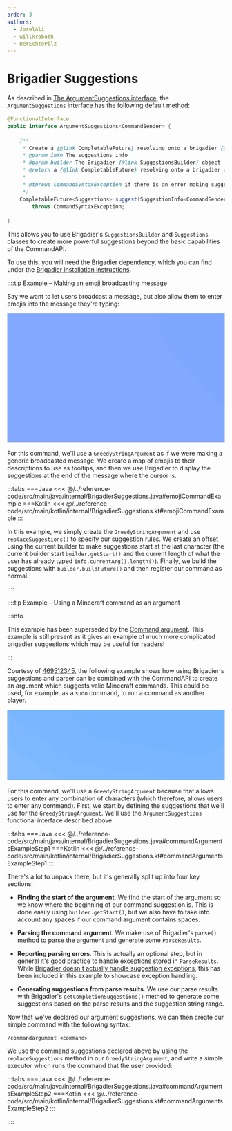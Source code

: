 ```yaml
---
order: 3
authors:
  - JorelAli
  - willkroboth
  - DerEchtePilz
---
```


# Brigadier Suggestions

As described in [The ArgumentSuggestions interface](../create-commands/arguments/suggestions/suggestions#the-argumentsuggestions-interface), the `ArgumentSuggestions` interface has the following default method:

```java
@FunctionalInterface
public interface ArgumentSuggestions<CommandSender> {
    
    /**
     * Create a {@link CompletableFuture} resolving onto a brigadier {@link Suggestions} object.
     * @param info The suggestions info
     * @param builder The Brigadier {@link SuggestionsBuilder} object
     * @return a {@link CompletableFuture} resolving onto a brigadier {@link Suggestions} object.
     *
     * @throws CommandSyntaxException if there is an error making suggestions
     */
    CompletableFuture<Suggestions> suggest(SuggestionInfo<CommandSender> info, SuggestionsBuilder builder)
        throws CommandSyntaxException;
    
}
```

This allows you to use Brigadier's `SuggestionsBuilder` and `Suggestions` classes to create more powerful suggestions beyond the basic capabilities of the CommandAPI.

To use this, you will need the Brigadier dependency, which you can find under the [Brigadier installation instructions](https://github.com/Mojang/brigadier#installation).

::::tip Example – Making an emoji broadcasting message

Say we want to let users broadcast a message, but also allow them to enter emojis into the message they're typing:

![A gif showcasing a command where emojis are suggested when typing a message](/images/emojimsg.gif)

For this command, we'll use a `GreedyStringArgument` as if we were making a generic broadcasted message. We create a map of emojis to their descriptions to use as tooltips, and then we use Brigadier to display the suggestions at the end of the message where the cursor is.

:::tabs
===Java
<<< @/../reference-code/src/main/java/internal/BrigadierSuggestions.java#emojiCommandExample
===Kotlin
<<< @/../reference-code/src/main/kotlin/internal/BrigadierSuggestions.kt#emojiCommandExample
:::

In this example, we simply create the `GreedyStringArgument` and use `replaceSuggestions()` to specify our suggestion rules. We create an offset using the current builder to make suggestions start at the last character (the current builder start `builder.getStart()` and the current length of what the user has already typed `info.currentArg().length()`). Finally, we build the suggestions with `builder.buildFuture()` and then register our command as normal.

::::

::::tip Example – Using a Minecraft command as an argument

:::info

This example has been superseded by the [Command argument](../create-commands/arguments/types/command-arguments). This example is still present as it gives an example of much more complicated brigadier suggestions which may be useful for readers!

:::

Courtesy of [469512345](https://github.com/469512345), the following example shows how using Brigadier's suggestions and parser can be combined with the CommandAPI to create an argument which suggests valid Minecraft commands. This could be used, for example, as a `sudo` command, to run a command as another player.

![A gif showcasing a command suggestion for the /give command](/images/commandargument.gif)

For this command, we'll use a `GreedyStringArgument` because that allows users to enter any combination of characters (which therefore, allows users to enter any command). First, we start by defining the suggestions that we'll use for the `GreedyStringArgument`. We'll use the `ArgumentSuggestions` functional interface described above:

:::tabs
===Java
<<< @/../reference-code/src/main/java/internal/BrigadierSuggestions.java#commandArgumentsExampleStep1
===Kotlin
<<< @/../reference-code/src/main/kotlin/internal/BrigadierSuggestions.kt#commandArgumentsExampleStep1
:::

There's a lot to unpack there, but it's generally split up into four key sections:

- **Finding the start of the argument**. We find the start of the argument so we know where the beginning of our command suggestion is. This is done easily using `builder.getStart()`, but we also have to take into account any spaces if our command argument contains spaces.

- **Parsing the command argument**. We make use of Brigadier's `parse()` method to parse the argument and generate some `ParseResults`.

- **Reporting parsing errors**. This is actually an optional step, but in general it's good practice to handle exceptions stored in `ParseResults`. While [Brigadier doesn't actually handle suggestion exceptions](https://github.com/Mojang/brigadier/blob/master/src/main/java/com/mojang/brigadier/CommandDispatcher.java#L599), this has been included in this example to showcase exception handling.

- **Generating suggestions from parse results**. We use our parse results with Brigadier's `getCompletionSuggestions()` method to generate some suggestions based on the parse results and the suggestion string range.

Now that we've declared our argument suggestions, we can then create our simple command with the following syntax:

```mccmd
/commandargument <command>
```

We use the command suggestions declared above by using the `replaceSuggestions` method in our `GreedyStringArgument`, and write a simple executor which runs the command that the user provided:

:::tabs
===Java
<<< @/../reference-code/src/main/java/internal/BrigadierSuggestions.java#commandArgumentsExampleStep2
===Kotlin
<<< @/../reference-code/src/main/kotlin/internal/BrigadierSuggestions.kt#commandArgumentsExampleStep2
:::

::::
